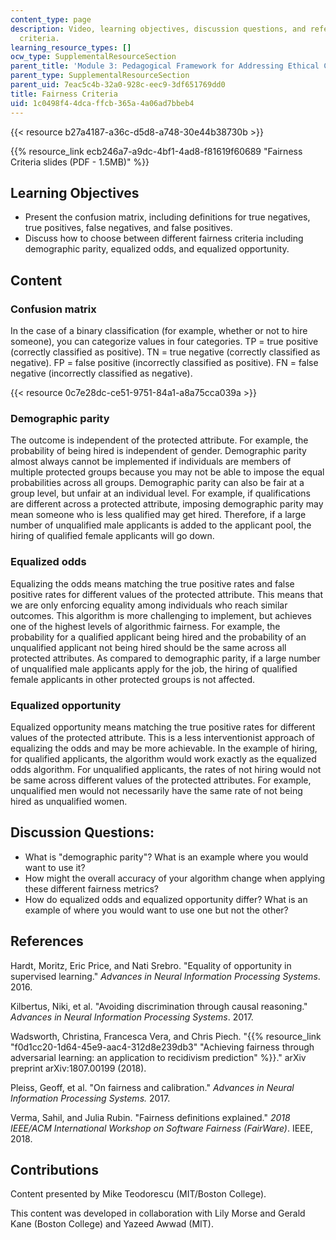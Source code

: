 ```yaml
---
content_type: page
description: Video, learning objectives, discussion questions, and references on fairness
  criteria.
learning_resource_types: []
ocw_type: SupplementalResourceSection
parent_title: 'Module 3: Pedagogical Framework for Addressing Ethical Challenges '
parent_type: SupplementalResourceSection
parent_uid: 7eac5c4b-32a0-928c-eec9-3df651769dd0
title: Fairness Criteria
uid: 1c0498f4-4dca-ffcb-365a-4a06ad7bbeb4
---
```


{{< resource b27a4187-a36c-d5d8-a748-30e44b38730b >}}

{{% resource_link ecb246a7-a9dc-4bf1-4ad8-f81619f60689 "Fairness Criteria slides (PDF - 1.5MB)" %}}

Learning Objectives
-------------------

*   Present the confusion matrix, including definitions for true negatives, true positives, false negatives, and false positives.
*   Discuss how to choose between different fairness criteria including demographic parity, equalized odds, and equalized opportunity.

Content
-------

### Confusion matrix

In the case of a binary classification (for example, whether or not to hire someone), you can categorize values in four categories. TP = true positive (correctly classified as positive). TN = true negative (correctly classified as negative). FP = false positive (incorrectly classified as positive). FN = false negative (incorrectly classified as negative).

{{< resource 0c7e28dc-ce51-9751-84a1-a8a75cca039a >}}

### Demographic parity

The outcome is independent of the protected attribute. For example, the probability of being hired is independent of gender. Demographic parity almost always cannot be implemented if individuals are members of multiple protected groups because you may not be able to impose the equal probabilities across all groups. Demographic parity can also be fair at a group level, but unfair at an individual level. For example, if qualifications are different across a protected attribute, imposing demographic parity may mean someone who is less qualified may get hired. Therefore, if a large number of unqualified male applicants is added to the applicant pool, the hiring of qualified female applicants will go down.

### Equalized odds

Equalizing the odds means matching the true positive rates and false positive rates for different values of the protected attribute. This means that we are only enforcing equality among individuals who reach similar outcomes. This algorithm is more challenging to implement, but achieves one of the highest levels of algorithmic fairness. For example, the probability for a qualified applicant being hired and the probability of an unqualified applicant not being hired should be the same across all protected attributes. As compared to demographic parity, if a large number of unqualified male applicants apply for the job, the hiring of qualified female applicants in other protected groups is not affected.

### Equalized opportunity

Equalized opportunity means matching the true positive rates for different values of the protected attribute. This is a less interventionist approach of equalizing the odds and may be more achievable. In the example of hiring, for qualified applicants, the algorithm would work exactly as the equalized odds algorithm. For unqualified applicants, the rates of not hiring would not be same across different values of the protected attributes. For example, unqualified men would not necessarily have the same rate of not being hired as unqualified women.

Discussion Questions:
---------------------

*   What is "demographic parity"? What is an example where you would want to use it?
*   How might the overall accuracy of your algorithm change when applying these different fairness metrics?
*   How do equalized odds and equalized opportunity differ? What is an example of where you would want to use one but not the other?

References
----------

Hardt, Moritz, Eric Price, and Nati Srebro. "Equality of opportunity in supervised learning." _Advances in Neural Information Processing Systems_. 2016.

Kilbertus, Niki, et al. "Avoiding discrimination through causal reasoning." _Advances in Neural Information Processing Systems_. 2017.

Wadsworth, Christina, Francesca Vera, and Chris Piech. "{{% resource_link "f0d1cc20-1d64-45e9-aac4-312d8e239db3" "Achieving fairness through adversarial learning: an application to recidivism prediction" %}}." arXiv preprint arXiv:1807.00199 (2018).

Pleiss, Geoff, et al. "On fairness and calibration." _Advances in Neural Information Processing Systems._ 2017.

Verma, Sahil, and Julia Rubin. "Fairness definitions explained." _2018 IEEE/ACM International Workshop on Software Fairness (FairWare)_. IEEE, 2018.

Contributions
-------------

Content presented by Mike Teodorescu (MIT/Boston College).

This content was developed in collaboration with Lily Morse and Gerald Kane (Boston College) and Yazeed Awwad (MIT).